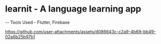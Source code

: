 # learnit - A language learning app
-- Tools Used - Flutter, Firebase


https://github.com/user-attachments/assets/d086643c-c2a9-4b69-bb49-02a6b25b97b1


